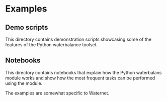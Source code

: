 # Examples

## Demo scripts

This directory contains demonstration scripts showcasing some of the features
of the Python waterbalance toolset.

## Notebooks

This directory contains notebooks that explain how the Python waterbalans
module works and show how the most frequent tasks can be performed using the
module.

The examples are somewhat specific to Waternet.